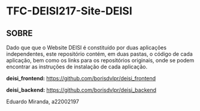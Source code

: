 # TFC-DEISI217-Site-DEISI

## SOBRE

Dado que que o Website DEISI é constituído por duas aplicações independentes, este repositório contém, em duas pastas, o código de cada aplicação, bem como os links para os repositórios originais, onde se podem encontrar as instruções de instalação de cada aplicação.

**deisi_frontend:** https://github.com/borisdvlpr/deisi_frontend

**deisi_backend:** https://github.com/borisdvlpr/deisi_backend

Eduardo Miranda, a22002197
